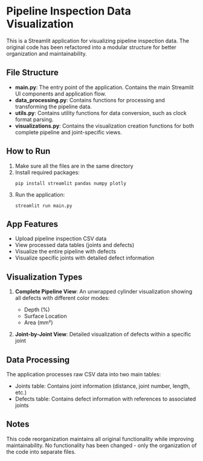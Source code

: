 # Pipeline Inspection Data Visualization

This is a Streamlit application for visualizing pipeline inspection data. The original code has been refactored into a modular structure for better organization and maintainability.

## File Structure

- **main.py**: The entry point of the application. Contains the main Streamlit UI components and application flow.
- **data_processing.py**: Contains functions for processing and transforming the pipeline data.
- **utils.py**: Contains utility functions for data conversion, such as clock format parsing.
- **visualizations.py**: Contains the visualization creation functions for both complete pipeline and joint-specific views.

## How to Run

1. Make sure all the files are in the same directory
2. Install required packages:
   ```
   pip install streamlit pandas numpy plotly
   ```
3. Run the application:
   ```
   streamlit run main.py
   ```

## App Features

- Upload pipeline inspection CSV data
- View processed data tables (joints and defects)
- Visualize the entire pipeline with defects
- Visualize specific joints with detailed defect information

## Visualization Types

1. **Complete Pipeline View**: An unwrapped cylinder visualization showing all defects with different color modes:
   - Depth (%)
   - Surface Location
   - Area (mm²)

2. **Joint-by-Joint View**: Detailed visualization of defects within a specific joint

## Data Processing

The application processes raw CSV data into two main tables:
- Joints table: Contains joint information (distance, joint number, length, etc.)
- Defects table: Contains defect information with references to associated joints

## Notes

This code reorganization maintains all original functionality while improving maintainability. No functionality has been changed - only the organization of the code into separate files.
